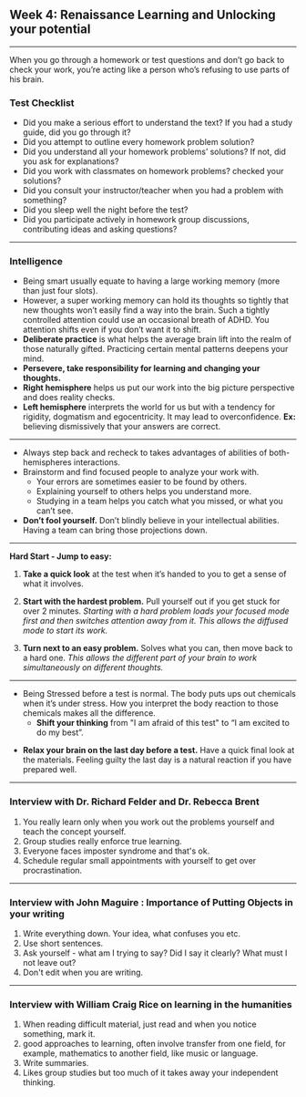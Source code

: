 ## Week 4: Renaissance Learning and Unlocking your potential
---

When you go through a homework or test questions and don’t go back to check your work, you’re acting like a person who’s refusing to use parts of his brain.

### Test Checklist

+ Did you make a serious effort to understand the text? If you had a study guide, did you go through it?
+ Did you attempt to outline every homework problem solution?
+  Did you understand all your homework problems’ solutions? If not, did you ask for explanations?
+   Did you work with classmates on homework problems? checked your solutions?
+   Did you consult your instructor/teacher when you had a problem with something?
+   Did you sleep well the night before the test?
+ Did you participate actively in homework group discussions, contributing ideas and asking questions?

---
### Intelligence

+ Being smart usually equate to having a large working memory (more than just four slots).
+ However, a super working memory can hold its thoughts so tightly that new thoughts won’t easily find a way into the brain. Such a tightly controlled attention could use an occasional breath of ADHD. You attention shifts even if you don’t want it to shift.
+ **Deliberate practice** is what helps the average brain lift into the realm of those naturally gifted. Practicing certain mental patterns deepens your mind.
+ **Persevere, take responsibility for learning and changing your thoughts.**
+ **Right hemisphere** helps us put our work into the big picture perspective and does reality checks.
+ **Left hemisphere** interprets the world for us but with a tendency for rigidity, dogmatism and egocentricity. It may lead to overconfidence. **Ex:** believing dismissively that your answers are correct.
---
-   Always step back and recheck to takes advantages of abilities of both-hemispheres interactions.
-   Brainstorm and find focused people to analyze your work with.    
    -   Your errors are sometimes easier to be found by others.
    -   Explaining yourself to others helps you understand more.
    -   Studying in a team helps you catch what you missed, or what you can’t see.
-   **Don’t fool yourself.** Don’t blindly believe in your intellectual abilities. Having a team can bring those projections down.
---
**Hard Start - Jump to easy:** 

1.  **Take a quick look** at the test when it’s handed to you to get a sense of what it involves.
    
2.  **Start with the hardest problem.** Pull yourself out if you get stuck for over 2 minutes. _Starting with a hard problem loads your focused mode first and then switches attention away from it. This allows the diffused mode to start its work._
    
3.  **Turn next to an easy problem.** Solves what you can, then move back to a hard one. _This allows the different part of your brain to work simultaneously on different thoughts._
---
-   Being Stressed before a test is normal. The body puts ups out chemicals when it’s under stress. How you interpret the body reaction to those chemicals makes all the difference.  
    -   **Shift your thinking** from "I am afraid of this test" to “I am excited to do my best”.
+ **Relax your brain on the last day before a test.** Have a quick final look at the materials. Feeling guilty the last day is a natural reaction if you have prepared well. 
---
### Interview with Dr. Richard Felder and Dr. Rebecca Brent
1. You really learn only when you work out the problems yourself and teach the concept yourself.
2. Group studies really enforce true learning.
3. Everyone faces imposter syndrome and that's ok.
4. Schedule regular small appointments with yourself to get over procrastination.

---
### Interview with John Maguire : Importance of Putting Objects in your writing

1.  Write everything down. Your idea, what confuses you etc.
2. Use short sentences.
3. Ask yourself - what am I trying to say? Did I say it clearly? What must I not leave out?
4. Don't edit when you are writing.
---
### Interview with William Craig Rice on learning in the humanities

1. When reading difficult material, just read and when you notice something, mark it.
2. good approaches to learning, often involve transfer from one field, for example, mathematics to another field, like music or language.
3. Write summaries.
4. Likes group studies but too much of it takes away your independent thinking.